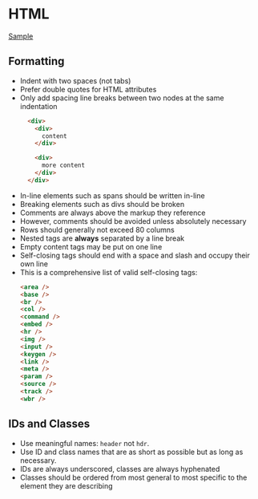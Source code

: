 # HTML

[Sample](sample.html)

## Formatting

* Indent with two spaces (not tabs)
* Prefer double quotes for HTML attributes
* Only add spacing line breaks between two nodes at the same indentation
  ```html
    <div>
      <div>
        content
      </div>

      <div>
        more content
      </div>
    </div>
  ```  
* In-line elements such as spans should be written in-line
* Breaking elements such as divs should be broken
* Comments are always above the markup they reference
* However, comments should be avoided unless absolutely necessary
* Rows should generally not exceed 80 columns
* Nested tags are **always** separated by a line break
* Empty content tags may be put on one line
* Self-closing tags should end with a space and slash and occupy their own line
* This is a comprehensive list of valid self-closing tags:
  ```html
  <area />
  <base />
  <br />
  <col />
  <command />
  <embed />
  <hr />
  <img />
  <input />
  <keygen />
  <link />
  <meta />
  <param />
  <source />
  <track />
  <wbr />
  ```

## IDs and Classes

* Use meaningful names: `header` not `hdr`.
* Use ID and class names that are as short as possible but as long as necessary.
* IDs are always underscored, classes are always hyphenated
* Classes should be ordered from most general to most specific to the element they are describing
